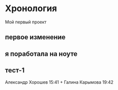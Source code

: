 # Хронология

Мой первый проект

## первое изменение

## я поработала на ноуте

## тест-1


Александр Хорошев 15:41 +
Галина Карымова 19:42
